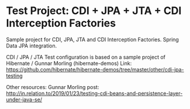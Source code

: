 Test Project: CDI + JPA + JTA + CDI Interception Factories
=========================================

Sample project for CDI, JPA, JTA and CDI Interception Factories. Spring Data JPA integration.

CDI / JPA / JTA Test configuration is based on a sample project of Hibernate / Gunnar Morling (hibernate-demos)
Link: https://github.com/hibernate/hibernate-demos/tree/master/other/cdi-jpa-testing

Other resources:
Gunnar Morling post: http://in.relation.to/2019/01/23/testing-cdi-beans-and-persistence-layer-under-java-se/

